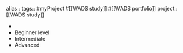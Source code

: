 alias::
tags:: #myProject #[[WADS study]] #[[WADS portfolio]]
project:: [[WADS study]]

-
- Beginner level
- Intermediate
- Advanced